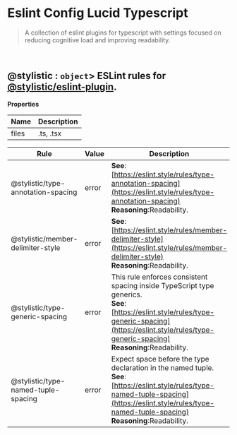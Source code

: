 # Eslint Config Lucid Typescript

> A collection of eslint plugins for typescript with settings focused on reducing cognitive load and improving readability.


<br><a name="@stylistic"></a>

## @stylistic : <code>object</code>> ESLint rules for [@stylistic/eslint-plugin](https://www.npmjs.com/package/@stylistic/eslint-plugin).

**Properties**

| Name | Description |
| --- | --- |
| files | .ts, .tsx |

| Rule | Value | Description |
| --- | --- | --- |
| @stylistic/type-annotation-spacing | error |  **See**: [https://eslint.style/rules/type-annotation-spacing](https://eslint.style/rules/type-annotation-spacing) <br/> **Reasoning**:Readability. |
| @stylistic/member-delimiter-style | error |  **See**: [https://eslint.style/rules/member-delimiter-style](https://eslint.style/rules/member-delimiter-style) <br/> **Reasoning**:Readability. |
| @stylistic/type-generic-spacing | error | This rule enforces consistent spacing inside TypeScript type generics. <br/> **See**: [https://eslint.style/rules/type-generic-spacing](https://eslint.style/rules/type-generic-spacing) <br/> **Reasoning**:Readability. |
| @stylistic/type-named-tuple-spacing | error | Expect space before the type declaration in the named tuple. <br/> **See**: [https://eslint.style/rules/type-named-tuple-spacing](https://eslint.style/rules/type-named-tuple-spacing) <br/> **Reasoning**:Readability. |
